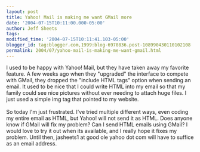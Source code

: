 ```yaml
---
layout: post
title: Yahoo! Mail is making me want GMail more
date: '2004-07-15T10:11:00.000-05:00'
author: Jeff Sheets
tags:
modified_time: '2004-07-15T10:11:41.103-05:00'
blogger_id: tag:blogger.com,1999:blog-6970836.post-108990430110102108
permalink: 2004/07/yahoo-mail-is-making-me-want-gmail.html
---
```


I used to be happy with Yahoo! Mail, but they have taken away my favorite
      feature. A few weeks ago when they "upgraded" the interface to compete with GMail, they
      dropped the "include HTML tags" option when sending an email. It used to be nice that I could
      write HTML into my email so that my family could see nice pictures without ever needing to
      attach huge files. I just used a simple img tag that pointed to my website.
      <br />
      <br />So today I'm just frustrated. I've tried multiple different ways, even coding my
      entire email as HTML, but Yahoo! will not send it as HTML. Does anyone know if GMail will fix
      my problem? Can I send HTML emails using GMail? I would love to try it out when its available,
      and I really hope it fixes my problem. Until then, jasheets1 at good ole yahoo dot com will
      have to suffice as an email address.